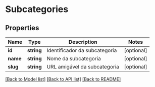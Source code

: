 # Subcategories

## Properties
Name | Type | Description | Notes
------------ | ------------- | ------------- | -------------
**id** | **string** | Identificador da subcategoria | [optional] 
**name** | **string** | Nome da subcategoria | [optional] 
**slug** | **string** | URL amigável da subcategoria | [optional] 

[[Back to Model list]](../README.md#documentation-for-models) [[Back to API list]](../README.md#documentation-for-api-endpoints) [[Back to README]](../README.md)


